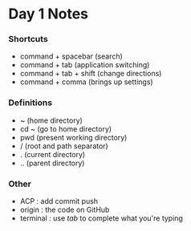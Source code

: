 # Day 1 Notes
### Shortcuts
* command + spacebar (search)
* command + tab (application switching)
* command + tab + shift (change directions)
* command + comma (brings up settings)

### Definitions
* ~ (home directory)
* cd ~ (go to home directory)
* pwd (present working directory)
* / (root and path separator) 
* . (current directory)
* .. (parent directory)

### Other
* ACP : add commit push
* origin : the code on GitHub
* terminal : use *tab* to complete what you're typing